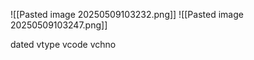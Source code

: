 ![[Pasted image 20250509103232.png]]
![[Pasted image 20250509103247.png]]


dated vtype vcode vchno
